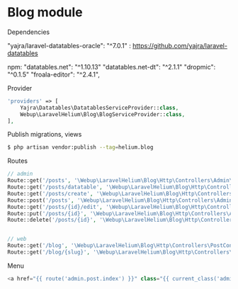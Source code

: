 # Blog module

Dependencies

"yajra/laravel-datatables-oracle": "^7.0.1" : https://github.com/yajra/laravel-datatables

npm:
"datatables.net": "^1.10.13"
"datatables.net-dt": "^2.1.1"
"dropmic": "^0.1.5"
"froala-editor": "^2.4.1",


Provider

```php
'providers' => [
    Yajra\Datatables\DatatablesServiceProvider::class,
    Webup\LaravelHelium\Blog\BlogServiceProvider::class,
],
```

Publish migrations, views

```bash
$ php artisan vendor:publish --tag=helium.blog
```

Routes

```php
// admin
Route::get('/posts', '\Webup\LaravelHelium\Blog\Http\Controllers\Admin\PostController@index')->name('post.index');
Route::get('/posts/datatable', '\Webup\LaravelHelium\Blog\Http\Controllers\Admin\PostController@datatable')->name('post.datatable');
Route::get('/posts/create', '\Webup\LaravelHelium\Blog\Http\Controllers\Admin\PostController@create')->name('post.create');
Route::post('/posts', '\Webup\LaravelHelium\Blog\Http\Controllers\Admin\PostController@store')->name('post.store');
Route::get('/posts/{id}/edit', '\Webup\LaravelHelium\Blog\Http\Controllers\Admin\PostController@edit')->name('post.edit');
Route::put('/posts/{id}', '\Webup\LaravelHelium\Blog\Http\Controllers\Admin\PostController@update')->name('post.update');
Route::delete('/posts/{id}', '\Webup\LaravelHelium\Blog\Http\Controllers\Admin\PostController@destroy')->name('post.destroy');


// web
Route::get('/blog', '\Webup\LaravelHelium\Blog\Http\Controllers\PostController@index')->name('blog.index');
Route::get('/blog/{slug}', '\Webup\LaravelHelium\Blog\Http\Controllers\PostController@show')->name('blog.show');
```

Menu

```php
<a href="{{ route('admin.post.index') }}" class="{{ current_class('admin.post', 'is-active') }}"><i class="fa fa-newspaper-o icon"></i> Blog</a>
```
